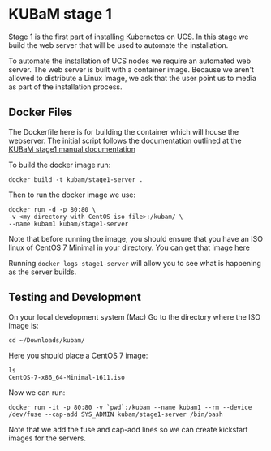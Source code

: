 # KUBaM stage 1

Stage 1 is the first part of installing Kubernetes on UCS.  In this stage we build the web server that will be used to automate the installation. 

To automate the installation of UCS nodes we require an automated web server.  The web server is built with a container image.  Because we aren't allowed to distribute a Linux Image, we ask that the user point us to media as part of the installation process.  

## Docker Files

The Dockerfile here is for building the container which will house the webserver.  The initial script follows the documentation outlined at the [KUBaM stage1 manual documentation](https://ciscoucs.github.io/kubam/stage1/manual)

To build the docker image run: 

```
docker build -t kubam/stage1-server . 
```
Then to run the docker image we use: 

```
docker run -d -p 80:80 \
-v <my directory with CentOS iso file>:/kubam/ \
--name kubam1 kubam/stage1-server
```
Note that before running the image, you should ensure that you have an ISO linux of CentOS 7 Minimal in your directory.  You can get that image [here](http://isoredirect.centos.org/centos/7/isos/x86_64/CentOS-7-x86_64-Minimal-1611.iso)

Running ```docker logs stage1-server``` will allow you to see what is happening as the server builds. 

## Testing and Development

On your local development system (Mac) Go to the directory where the ISO image is: 

```
cd ~/Downloads/kubam/
```
Here you should place a CentOS 7 image: 

```
ls 
CentOS-7-x86_64-Minimal-1611.iso
```
Now we can run: 

```
docker run -it -p 80:80 -v `pwd`:/kubam --name kubam1 --rm --device /dev/fuse --cap-add SYS_ADMIN kubam/stage1-server /bin/bash
```
Note that we add the fuse and cap-add lines so we can create kickstart images for the servers. 
